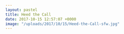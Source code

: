 ```yaml
---
layout: pastel
title: Heed the Call
date: 2017-10-15 12:57:07 +0000
image: "/uploads/2017/10/15/Heed-the-Call-sfw.jpg"
---
```

